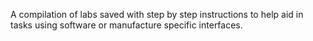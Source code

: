 A compilation of labs saved with step by step instructions to help aid in tasks using software or manufacture specific interfaces.
